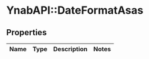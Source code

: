 # YnabAPI::DateFormatAsas

## Properties
Name | Type | Description | Notes
------------ | ------------- | ------------- | -------------


